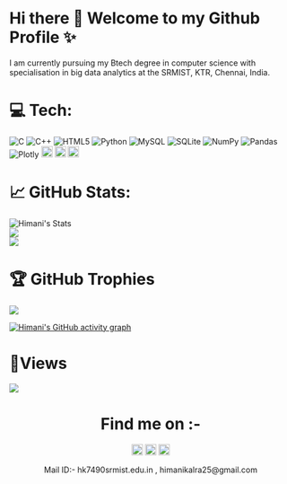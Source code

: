 # Hi there 👋 Welcome to my Github Profile ✨

I am currently pursuing my Btech degree in computer science with specialisation in big data analytics at the SRMIST, KTR, Chennai, India. 

# 💻 Tech:
![C](https://img.shields.io/badge/c-%2300599C.svg?style=for-the-badge&logo=c&logoColor=white) ![C++](https://img.shields.io/badge/c++-%2300599C.svg?style=for-the-badge&logo=c%2B%2B&logoColor=white) ![HTML5](https://img.shields.io/badge/html5-%23E34F26.svg?style=for-the-badge&logo=html5&logoColor=white) ![Python](https://img.shields.io/badge/python-3670A0?style=for-the-badge&logo=python&logoColor=ffdd54) ![MySQL](https://img.shields.io/badge/mysql-%2300f.svg?style=for-the-badge&logo=mysql&logoColor=white) ![SQLite](https://img.shields.io/badge/sqlite-%2307405e.svg?style=for-the-badge&logo=sqlite&logoColor=white) ![NumPy](https://img.shields.io/badge/numpy-%23013243.svg?style=for-the-badge&logo=numpy&logoColor=white) ![Pandas](https://img.shields.io/badge/pandas-%23150458.svg?style=for-the-badge&logo=pandas&logoColor=white) ![Plotly](https://img.shields.io/badge/Plotly-%233F4F75.svg?style=for-the-badge&logo=plotly&logoColor=white) 
<img src="https://img.shields.io/badge/Github-%23121011?style=plastic&logo=github&logoColor=white" height=20>
<img src="https://img.shields.io/badge/Visual_Studio_Code-0078D4?style=plastic&logo=visual%20studio%20code&logoColor=white" height=20>
<img src="https://img.shields.io/badge/PowerBI-F2C811?style=plastic&logo=Power%20BI&logoColor=black" height=20>

# 📈 GitHub Stats:
![Himani's Stats](https://github-readme-stats.vercel.app/api?username=HimaniKalra&theme=highcontrast&hide_border=true&include_all_commits=false&count_private=false)<br/>
![](https://github-readme-streak-stats.herokuapp.com/?user=HimaniKalra&theme=highcontrast&hide_border=true)<br/>
![](https://github-readme-stats.vercel.app/api/top-langs/?username=HimaniKalra&theme=highcontrast&hide_border=true&include_all_commits=false&count_private=false)</br>

# 🏆 GitHub Trophies
![](https://github-profile-trophy.vercel.app/?username=HimaniKalra&theme=radical&no-frame=true&no-bg=false&margin-w=4)

[![Himani's GitHub activity graph](https://activity-graph.herokuapp.com/graph?username=HimaniKalra&theme=xcode)](https://github.com/HimaniKalra)

# 👀Views
![](https://komarev.com/ghpvc/?username=saiksha8502&label=PROFILE+VIEWS)

<h1 align="center"> Find me on :-</h1>
<p align="center">
 <a href="https://www.instagram.com/_himaniii_25/">
    <img src="https://img.shields.io/badge/Instagram-%23E4405F.svg?&style=plastic&logo=instagram&logoColor=white" height=20></a>
  <a href="https://www.hackerrank.com/hk7490">
    <img src="https://img.shields.io/badge/-Hackerrank-2EC866?&style=plastic&logo=HackerRank&logoColor=white" height=20></a>
  <a href="https://www.linkedin.com/in/himani-kalra-536b971b6/">
    <img src="https://img.shields.io/badge/LinkedIn-0077B5?&style=plastic&logo=linkedin&logoColor=white" height=20></a>
</p>
<p align="center">
Mail ID:- hk7490srmist.edu.in , himanikalra25@gmail.com
</p>
